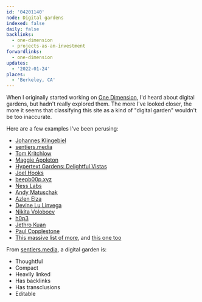```yaml
---
id: '04201140'
node: Digital gardens
indexed: false
daily: false
backlinks:
  - one-dimension
  - projects-as-an-investment
forwardlinks:
  - one-dimension
updates:
  - '2022-01-24'
places:
  - 'Berkeley, CA'
---
```

When I originally started working on [One Dimension](one-dimension.md), I'd heard about digital gardens, but hadn't really explored them. The more I've looked closer, the more it seems that classifying this site as a kind of "digital garden" wouldn't be too inaccurate. 

Here are a few examples I've been perusing: 

- [Johannes Klingebiel](https://johannesklingebiel.de/wiki/index.html)
- [sentiers.media](https://sentiers.media/dispatch-08-digital-gardens/)
- [Tom Kritchlow](https://tomcritchlow.com/wiki/)
- [Maggie Appleton](https://maggieappleton.com/garden-history)
- [Hypertext Gardens: Delightful Vistas](http://www.eastgate.com/garden/Enter.html)
- [Joel Hooks](https://joelhooks.com/digital-garden)
- [beepb00p.xyz](https://beepb00p.xyz/exobrain/)
- [Ness Labs](https://nesslabs.com/mind-garden)
- [Andy Matuschak](https://notes.andymatuschak.org/About_these_notes)
- [Azlen Elza](https://notes.azlen.me/g3tibyfv/)
- [Devine Lu Linvega](https://wiki.xxiivv.com/site/about.html)
- [Nikita Voloboev](https://wiki.nikitavoloboev.xyz/)
- [h0p3](https://philosopher.life/#h0p3:h0p3)
- [Jethro Kuan](https://braindump.jethro.dev/)
- [Paul Copplestone](https://paul.copplest.one/knowledge/)
- [This massive list of more](https://github.com/KasperZutterman/Second-Brain), and [this one too](https://wiki.nikitavoloboev.xyz/other/wiki-workflow#similar-wikis-i-liked)

From [sentiers.media](https://sentiers.media/dispatch-08-digital-gardens/), a digital garden is:

- Thoughtful
- Compact
- Heavily linked
- Has backlinks
- Has transclusions
- Editable 
